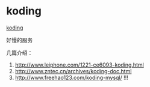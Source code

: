 koding
======

[koding](https://koding.com/Terminal)

好慢的服务

几篇介绍：

1. http://www.leiphone.com/1221-ce6093-koding.html
2. http://www.zntec.cn/archives/koding-doc.html
3. http://www.freehao123.com/koding-mysql/   !!!
